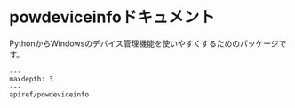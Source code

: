 # powdeviceinfoドキュメント

PythonからWindowsのデバイス管理機能を使いやすくするためのパッケージです。

```{toctree}
---
maxdepth: 3
---
apiref/powdeviceinfo
```
